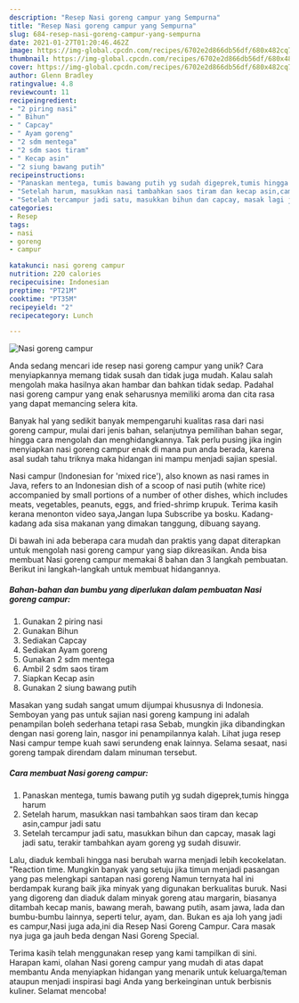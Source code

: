 ```yaml
---
description: "Resep Nasi goreng campur yang Sempurna"
title: "Resep Nasi goreng campur yang Sempurna"
slug: 684-resep-nasi-goreng-campur-yang-sempurna
date: 2021-01-27T01:20:46.462Z
image: https://img-global.cpcdn.com/recipes/6702e2d866db56df/680x482cq70/nasi-goreng-campur-foto-resep-utama.jpg
thumbnail: https://img-global.cpcdn.com/recipes/6702e2d866db56df/680x482cq70/nasi-goreng-campur-foto-resep-utama.jpg
cover: https://img-global.cpcdn.com/recipes/6702e2d866db56df/680x482cq70/nasi-goreng-campur-foto-resep-utama.jpg
author: Glenn Bradley
ratingvalue: 4.8
reviewcount: 11
recipeingredient:
- "2 piring nasi"
- " Bihun"
- " Capcay"
- " Ayam goreng"
- "2 sdm mentega"
- "2 sdm saos tiram"
- " Kecap asin"
- "2 siung bawang putih"
recipeinstructions:
- "Panaskan mentega, tumis bawang putih yg sudah digeprek,tumis hingga harum"
- "Setelah harum, masukkan nasi tambahkan saos tiram dan kecap asin,campur jadi satu"
- "Setelah tercampur jadi satu, masukkan bihun dan capcay, masak lagi jadi satu, terakir tambahkan ayam goreng yg sudah disuwir."
categories:
- Resep
tags:
- nasi
- goreng
- campur

katakunci: nasi goreng campur 
nutrition: 220 calories
recipecuisine: Indonesian
preptime: "PT21M"
cooktime: "PT35M"
recipeyield: "2"
recipecategory: Lunch

---
```



![Nasi goreng campur](https://img-global.cpcdn.com/recipes/6702e2d866db56df/680x482cq70/nasi-goreng-campur-foto-resep-utama.jpg)

Anda sedang mencari ide resep nasi goreng campur yang unik? Cara menyiapkannya memang tidak susah dan tidak juga mudah. Kalau salah mengolah maka hasilnya akan hambar dan bahkan tidak sedap. Padahal nasi goreng campur yang enak seharusnya memiliki aroma dan cita rasa yang dapat memancing selera kita.

Banyak hal yang sedikit banyak mempengaruhi kualitas rasa dari nasi goreng campur, mulai dari jenis bahan, selanjutnya pemilihan bahan segar, hingga cara mengolah dan menghidangkannya. Tak perlu pusing jika ingin menyiapkan nasi goreng campur enak di mana pun anda berada, karena asal sudah tahu triknya maka hidangan ini mampu menjadi sajian spesial.

Nasi campur (Indonesian for &#39;mixed rice&#39;), also known as nasi rames in Java, refers to an Indonesian dish of a scoop of nasi putih (white rice) accompanied by small portions of a number of other dishes, which includes meats, vegetables, peanuts, eggs, and fried-shrimp krupuk. Terima kasih kerana menonton video saya,Jangan lupa Subscribe ya bosku. Kadang-kadang ada sisa makanan yang dimakan tanggung, dibuang sayang.


Di bawah ini ada beberapa cara mudah dan praktis yang dapat diterapkan untuk mengolah nasi goreng campur yang siap dikreasikan. Anda bisa membuat Nasi goreng campur memakai 8 bahan dan 3 langkah pembuatan. Berikut ini langkah-langkah untuk membuat hidangannya.

<!--inarticleads1-->

##### Bahan-bahan dan bumbu yang diperlukan dalam pembuatan Nasi goreng campur:

1. Gunakan 2 piring nasi
1. Gunakan  Bihun
1. Sediakan  Capcay
1. Sediakan  Ayam goreng
1. Gunakan 2 sdm mentega
1. Ambil 2 sdm saos tiram
1. Siapkan  Kecap asin
1. Gunakan 2 siung bawang putih


Masakan yang sudah sangat umum dijumpai khususnya di Indonesia. Semboyan yang pas untuk sajian nasi goreng kampung ini adalah penampilan boleh sederhana tetapi rasa Sebab, mungkin jika dibandingkan dengan nasi goreng lain, nasgor ini penampilannya kalah. Lihat juga resep Nasi campur tempe kuah sawi serundeng enak lainnya. Selama sesaat, nasi goreng tampak direndam dalam minuman tersebut. 

<!--inarticleads2-->

##### Cara membuat Nasi goreng campur:

1. Panaskan mentega, tumis bawang putih yg sudah digeprek,tumis hingga harum
1. Setelah harum, masukkan nasi tambahkan saos tiram dan kecap asin,campur jadi satu
1. Setelah tercampur jadi satu, masukkan bihun dan capcay, masak lagi jadi satu, terakir tambahkan ayam goreng yg sudah disuwir.


Lalu, diaduk kembali hingga nasi berubah warna menjadi lebih kecokelatan. &#34;Reaction time. Mungkin banyak yang setuju jika timun menjadi pasangan yang pas melengkapi santapan nasi goreng Namun ternyata hal ini berdampak kurang baik jika minyak yang digunakan berkualitas buruk. Nasi yang digoreng dan diaduk dalam minyak goreng atau margarin, biasanya ditambah kecap manis, bawang merah, bawang putih, asam jawa, lada dan bumbu-bumbu lainnya, seperti telur, ayam, dan. Bukan es aja loh yang jadi es campur,Nasi juga ada,ini dia Resep Nasi Goreng Campur. Cara masak nya juga ga jauh beda dengan Nasi Goreng Special. 

Terima kasih telah menggunakan resep yang kami tampilkan di sini. Harapan kami, olahan Nasi goreng campur yang mudah di atas dapat membantu Anda menyiapkan hidangan yang menarik untuk keluarga/teman ataupun menjadi inspirasi bagi Anda yang berkeinginan untuk berbisnis kuliner. Selamat mencoba!
